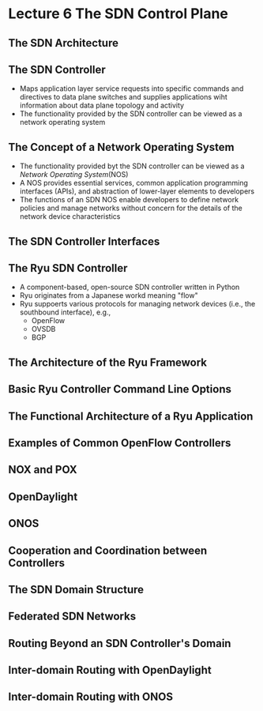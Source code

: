 # Lecture 6 The SDN Control Plane

## The SDN Architecture

## The SDN Controller

* Maps application layer service requests into specific commands and directives to data plane switches and supplies applications wiht information about data plane topology and activity
* The functionality provided by the SDN controller can be viewed as a network operating system

## The Concept of a Network Operating System

* The functionality provided byt the SDN controller can be viewed as a *Network Operating System*(NOS)
* A NOS provides essential services, common application programming interfaces (APIs), and abstraction of lower-layer elements to developers
* The functions of an SDN NOS enable developers to define network policies and manage networks without concern for the details of the network device characteristics

## The SDN Controller Interfaces

## The Ryu SDN Controller

* A component-based, open-source SDN controller written in Python
* Ryu originates from a Japanese workd meaning "flow"
* Ryu suppoerts various protocols for managing network devices (i.e., the southbound interface), e.g.,
  * OpenFlow
  * OVSDB
  * BGP

## The Architecture of the Ryu Framework

## Basic Ryu Controller Command Line Options

## The Functional Architecture of a Ryu Application

## Examples of Common OpenFlow Controllers

## NOX and POX

## OpenDaylight

## ONOS

## Cooperation and Coordination between Controllers

## The SDN Domain Structure

## Federated SDN Networks

## Routing Beyond an SDN Controller's Domain

## Inter-domain Routing with OpenDaylight

## Inter-domain Routing with ONOS
